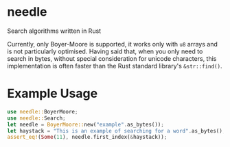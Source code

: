 # needle
Search algorithms written in Rust

Currently, only Boyer-Moore is supported, it works only with `u8` arrays and is not particularly optimised. Having 
said that, when you only need to search in bytes, without special consideration for unicode characters, this 
implementation is often faster than the Rust standard library's `&str::find()`.

# Example Usage
```Rust
use needle::BoyerMoore;
use needle::Search;
let needle = BoyerMoore::new("example".as_bytes());
let haystack = "This is an example of searching for a word".as_bytes();
assert_eq!(Some(11), needle.first_index(&haystack));
```
